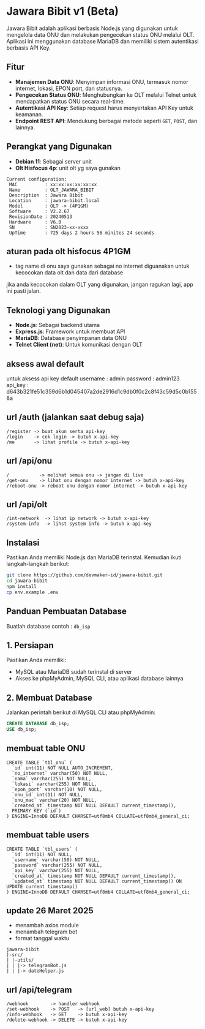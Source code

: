 # Jawara Bibit v1 (Beta)

Jawara Bibit adalah aplikasi berbasis Node.js yang digunakan untuk mengelola data ONU dan melakukan pengecekan status ONU melalui OLT. Aplikasi ini menggunakan database MariaDB dan memiliki sistem autentikasi berbasis API Key.

## Fitur

- **Manajemen Data ONU**: Menyimpan informasi ONU, termasuk nomor internet, lokasi, EPON port, dan statusnya.
- **Pengecekan Status ONU**: Menghubungkan ke OLT melalui Telnet untuk mendapatkan status ONU secara real-time.
- **Autentikasi API Key**: Setiap request harus menyertakan API Key untuk keamanan.
- **Endpoint REST API**: Mendukung berbagai metode seperti `GET`, `POST`, dan lainnya.

## Perangkat yang Digunakan

- **Debian 11**: Sebagai server unit
- **Olt Hisfocus 4p**: unit olt yg saya gunakan

```
Current configuration:
 MAC          : xx:xx:xx:xx:xx:xx
 Name         : OLT_JAWARA_BIBIT
 Description  : Jawara Bibit
 Location     : jawara-bibit.local
 Model        : OLT -> (4P1GM)
 Software     : V2.2.67
 RevisionDate : 20240513
 Hardware     : V6.0
 SN           : SN2023-xx-xxxx
 UpTime       : 725 days 2 hours 56 minites 24 seconds
```

## aturan pada olt hisfocus 4P1GM

- tag name di onu saya gunakan sebagai no internet
  diguanakan untuk kecocokan data olt dan data dari database

jika anda kecocokan dalam OLT yang digunakan, jangan ragukan lagi, app ini pasti jalan.

## Teknologi yang Digunakan

- **Node.js**: Sebagai backend utama
- **Express.js**: Framework untuk membuat API
- **MariaDB**: Database penyimpanan data ONU
- **Telnet Client (net)**: Untuk komunikasi dengan OLT

## aksess awal default

untuk aksess api key default
username : admin
password : admin123
api_key : d643b321fe51c359d6b1d045407a2de2916d1c9db0f0c2c8f43c59d5c0b1558a

## url /auth (jalankan saat debug saja)
```
/register -> buat akun serta api-key
/login    -> cek login -> butuh x-api-key
/me       -> lihat profile -> butuh x-api-key
```
## url /api/onu
```
/           -> melihat semua onu -> jangan di live
/get-onu    -> lihat onu dengan nomor internet -> butuh x-api-key
/reboot-onu -> reboot onu dengan nomor internet -> butuh x-api-key
```
## url /api/olt
```
/int-network  -> lihat ip network -> butuh x-api-key
/system-info  -> lihst system info -> butuh x-api-key
```
## Instalasi

Pastikan Anda memiliki Node.js dan MariaDB terinstal. Kemudian ikuti langkah-langkah berikut:

```sh
git clone https://github.com/devmaker-id/jawara-bibit.git
cd jawara-bibit
npm install
cp env.example .env
```

## Panduan Pembuatan Database

Buatlah database contoh : `db_isp`

## 1. Persiapan

Pastikan Anda memiliki:

- MySQL atau MariaDB sudah terinstal di server
- Akses ke phpMyAdmin, MySQL CLI, atau aplikasi database lainnya

## 2. Membuat Database

Jalankan perintah berikut di MySQL CLI atau phpMyAdmin:

```sql
CREATE DATABASE db_isp;
USE db_isp;
```

## membuat table ONU

```
CREATE TABLE `tbl_onu` (
  `id` int(11) NOT NULL AUTO_INCREMENT,
  `no_internet` varchar(50) NOT NULL,
  `nama` varchar(255) NOT NULL,
  `lokasi` varchar(255) NOT NULL,
  `epon_port` varchar(10) NOT NULL,
  `onu_id` int(11) NOT NULL,
  `onu_mac` varchar(20) NOT NULL,
  `created_at` timestamp NOT NULL DEFAULT current_timestamp(),
  PRIMARY KEY (`id`)
) ENGINE=InnoDB DEFAULT CHARSET=utf8mb4 COLLATE=utf8mb4_general_ci;
```

## membuat table users

```
CREATE TABLE `tbl_users` (
  `id` int(11) NOT NULL,
  `username` varchar(50) NOT NULL,
  `password` varchar(255) NOT NULL,
  `api_key` varchar(255) NOT NULL,
  `created_at` timestamp NOT NULL DEFAULT current_timestamp(),
  `updated_at` timestamp NOT NULL DEFAULT current_timestamp() ON UPDATE current_timestamp()
) ENGINE=InnoDB DEFAULT CHARSET=utf8mb4 COLLATE=utf8mb4_general_ci;
```

## update 26 Maret 2025
- menambah axios module
- menambah telegram bot
- format tanggal waktu
```
jawara-bibit
|-src/
| |-utils/
| | |-> telegramBot.js
| | |-> dateHelper.js
```
## url /api/telegram
```
/webhook        -> handler webhook
/set-webhook    -> POST   -> [url_web] butuh x-api-key
/info-webhook   -> GET    -> butuh x-api-key
/delete-webhook -> DELETE -> butuh x-api-key
```